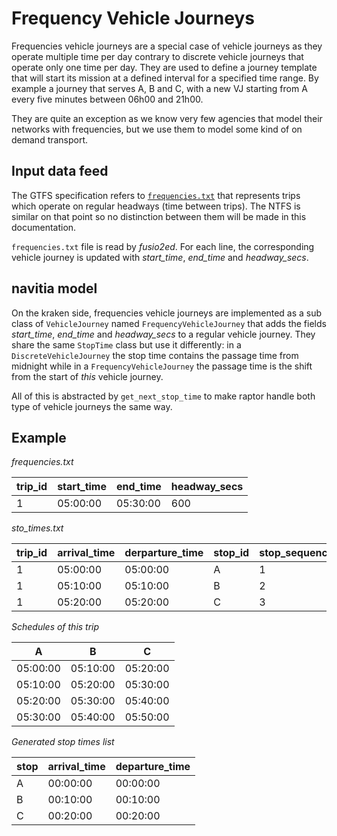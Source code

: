 # Frequency Vehicle Journeys

Frequencies vehicle journeys are a special case of vehicle journeys as they operate multiple time per day
contrary to discrete vehicle journeys that operate only one time per day.
They are used to define a journey template that will start its mission at a defined interval for a
specified time range.
By example a journey that serves A, B and C, with a new VJ starting from A every five minutes between 06h00 and
21h00.

They are quite an exception as we know very few agencies that model their networks with frequencies, but we use
them to model some kind of on demand transport.

## Input data feed

The GTFS specification refers to [`frequencies.txt`](https://gtfs.org/reference/static#frequenciestxt)
that represents trips which operate on regular headways (time between trips). The NTFS is similar on that point so no distinction
between them will be made in this documentation.

`frequencies.txt` file is read by *fusio2ed*. For each line, the corresponding vehicle journey is updated with
*start_time*, *end_time* and *headway_secs*.

## navitia model

On the kraken side, frequencies vehicle journeys are implemented as a sub class of `VehicleJourney` named
`FrequencyVehicleJourney` that adds the fields *start_time*, *end_time* and *headway_secs* to a regular vehicle
journey. They share the same `StopTime` class but use it differently: in a `DiscreteVehicleJourney` the stop
time contains the passage time from midnight while in a `FrequencyVehicleJourney` the passage time is the shift
from the start of *this* vehicle journey.

All of this is abstracted by `get_next_stop_time` to make raptor handle both type of vehicle journeys the same
way.

## Example

*frequencies.txt*

| trip_id | start_time | end_time | headway_secs |
| ------- | ---------- | -------- | ------------ |
| 1       | 05:00:00   | 05:30:00 | 600          |


*sto_times.txt*

| trip_id | arrival_time | derparture_time | stop_id | stop_sequence |
| ------- | ------------ | --------------- | ------- | ------------- |
| 1       | 05:00:00     | 05:00:00        | A       | 1             |
| 1       | 05:10:00     | 05:10:00        | B       | 2             |
| 1       | 05:20:00     | 05:20:00        | C       | 3             |

*Schedules of this trip*

|     A    |    B     |    C     |
| -------- | -------- | -------- |
| 05:00:00 | 05:10:00 | 05:20:00 |
| 05:10:00 | 05:20:00 | 05:30:00 |
| 05:20:00 | 05:30:00 | 05:40:00 |
| 05:30:00 | 05:40:00 | 05:50:00 |


*Generated stop times list*

| stop | arrival_time | departure_time |
| ---- | ------------ | -------------- |
| A    | 00:00:00     | 00:00:00       |
| B    | 00:10:00     | 00:10:00       |
| C    | 00:20:00     | 00:20:00       |

